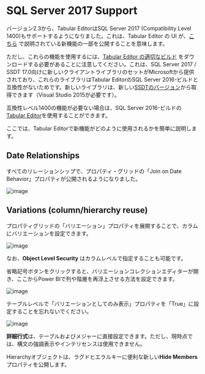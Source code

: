 ﻿# SQL Server 2017 Support

バージョン2.3から、Tabular EditorはSQL Server 2017 (Compatibility Level 1400)もサポートするようになりました。これは、Tabular Editor の UI が、[こちら](https://blogs.msdn.microsoft.com/analysisservices/2017/04/19/whats-new-in-sql-server-2017-ctp-2-0-for-analysis-services/) で説明されている新機能の一部を公開することを意味します。

ただし、これらの機能を使用するには、[Tabular Editor の適切なビルド](https://github.com/otykier/TabularEditor/releases/tag/2.5-CL1400) をダウンロードする必要があることに注意してください。これは、SQL Server 2017 / SSDT 17.0向けに新しいクライアントライブラリのセットがMicrosoftから提供されており、これらのライブラリはTabular EditorのSQL Server 2016-ビルドと互換性がないためです。新しいライブラリは、新しい[SSDTのバージョン](https://docs.microsoft.com/en-us/sql/ssdt/download-sql-server-data-tools-ssdt)から取得できます（Visual Studio 2015が必要です）。

互換性レベル1400の機能が必要ない場合は、SQL Server 2016-ビルドの[Tabular Editor](https://github.com/otykier/TabularEditor/releases/tag/2.5)を使用することができます。

ここでは、Tabular Editorで新機能がどのように使用されるかを簡単に説明します。

## Date Relationships

すべてのリレーションシップで、プロパティ・グリッドの「Join on Date Behavior」プロパティが公開されるようになりました。

![image](https://cloud.githubusercontent.com/assets/8976200/25297821/9dd46be0-26f0-11e7-92bf-10a921ed20dc.png)

## Variations (column/hierarchy reuse)

プロパティグリッドの「バリエーション」プロパティを展開することで、カラムにバリエーションを設定できます。

![image](https://cloud.githubusercontent.com/assets/8976200/25297845/c69ecc5a-26f0-11e7-93af-b7a2a0cc9310.png)

なお、**Object Level Security** はカラムレベルで指定することも可能です。

省略記号ボタンをクリックすると、バリエーションコレクションエディターが開き、ここからPower BIで列や階層を再浮上させる方法を設定できます。

![image](https://cloud.githubusercontent.com/assets/8976200/25297884/fd4faf58-26f0-11e7-9a1a-df7a1b05f663.png)

テーブルレベルで「バリエーションとしてのみ表示」プロパティを「True」に設定することを忘れないでください。

![image](https://cloud.githubusercontent.com/assets/8976200/25297917/2c1e4b64-26f1-11e7-8ce6-a62aef2b7d8a.png)

**詳細行式**は、テーブルおよびメジャーに直接設定できます。ただし、現時点では、構文の強調表示やインテリセンスは使用できません。

Hierarchyオブジェクトは、ラグドヒエラルキーに便利な新しい**Hide Members**プロパティを公開します。
